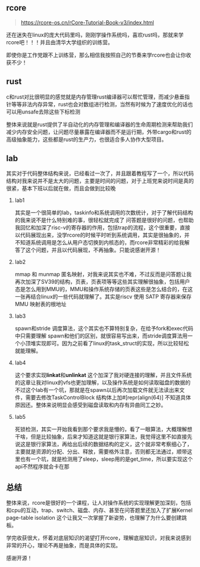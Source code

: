## rcore

> https://rcore-os.cn/rCore-Tutorial-Book-v3/index.html

还在迷失在linux的庞大代码里吗，刚刚学操作系统吗，喜欢rust吗，那就来学rcore吧！！！并且由清华大学组织的训练营。

即使你是工作党跟不上训练营，那么相信我按照自己的节奏来学rcore也会让你收获不少！

## rust

c和rust对比很明显的感觉就是内存管理rust编译器可以帮忙管理，而减少悬垂指针等等非法内存异常，rust也会对数组进行检测，当然有时候为了速度优化的话也可以用unsafe去除这些下标检测

整体来说就是rust提供了半自动化的内存管理和编译器的生命周期检测来帮助我们减少内存安全问题，让问题尽量暴露在编译器而不是运行期，外带cargo和rust的高级抽象能力，这些都是rust的生产力，也很适合多人协作大型项目。



## lab

其实对于代码整体结构来说，已经看过一次了，并且跟着教程写了一个，所以代码结构对我来说并不是太大的问题，主要是时间的问题，对于上班党来说时间是真的很紧，基本下班以后就在做，而且会做到比较晚

1. lab1

   其实是一个很简单的lab，taskinfo和系统调用的次数统计，对于了解代码结构的我来说不是什么特别难的事，很轻松就完成了
   问答题是很好的问题，也帮助我回忆和加深了risc-v的寄存器的作用，包括trap的流程，这个很重要，直接以代码展现出来，没学rcore的时候平时听到系统调用，其实是很抽象的，并不知道系统调用是怎么从用户态切换到内核态的，而rcore非常精彩的给我解答了这个问题，并且以代码展现，不再抽象。只能说感谢开源！

2. lab2

   mmap 和 munmap 匿名映射，对我来说其实也不难，不过反而是问答题让我再次加深了SV39的结构，页表，页表项等等这些其实理解很抽象，包括用户态是怎么用到MMU的，MMU和操作系统存储的页表这些是怎么结合的，在这一张再结合linux的一些代码就理解了。其实是riscv 使用 SATP 寄存器来保存 MMU 映射表的根地址

3. lab3

   spawn和stride 调度算法，这个其实也不算特别复杂，在给予fork和exec代码中只需要理解	spawn和他们的区别，就很容易写出来，而stride调度算法用一个小顶堆实现即可。因为之前看了linux的task_struct的实现，所以比较轻松就能理解。

4. lab4

   这个要求实现**linkat**和**unlinkat** 这个加深了我对硬连接的理解，并且文件系统的这章让我对linux的vfs也更加理解，以及操作系统是如何读取磁盘的数据的不过这个lab有一个坑，那就是在spawn以后再次加载文件就无法读出来文件，需要去修改TaskControlBlock 结构体上加#[repr(align(64)] 不知道具体原因还。整体来说明显会感受到磁盘读取和内存有异曲同工之妙。

5. lab5

   死锁检测，其实一开始我看到那个要求我是懵的，看了一眼算法，大概理解想干啥，但是比较抽象，后来才知道这就是银行家算法，我觉得这里不如直接先说这是银行家算法，再给出后续的数据结构的定义，这个就非常考察细心了，主要就是资源的分配、分出、释放，需要格外注意，否则都无法通过，顺带这里也有一个坑，就是检测用了sleep，sleep用的是get_time，所以要实现这个api不然程序就会卡在那

   

## 总结

整体来说，rcore是很好的一个课程，让人对操作系统的实现理解更加深刻，包括和cpu的互动，trap、switch、磁盘、内存、甚至在问答题里还加入了扩展Kernel page-table isolation 这个让我又一次掌握了新姿势，也理解了为什么要创建跳板。

学完收获很大，怀着对底层知识的渴望打开rcore，理解底层知识，对我来说感到非常的开心，理论不再是抽象，而是具体的实现。

感谢开源！
